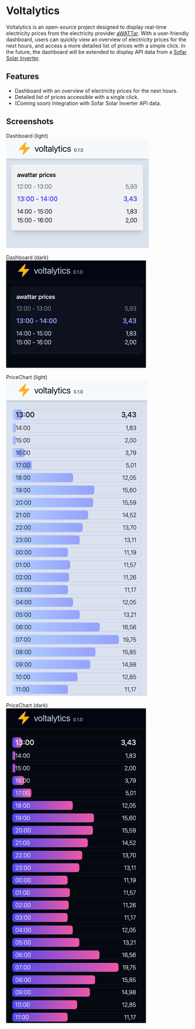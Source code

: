 # Voltalytics

Voltalytics is an open-source project designed to display real-time electricity prices from the electricity provider [aWATTar](https://www.awattar.com). With a user-friendly dashboard, users can quickly view an overview of electricity prices for the next hours, and access a more detailed list of prices with a simple click. In the future, the dashboard will be extended to display API data from a [Sofar Solar Inverter](https://www.sofarsolar.com).

## Features

- Dashboard with an overview of electricity prices for the next hours.
- Detailed list of prices accessible with a single click.
- (Coming soon) Integration with Sofar Solar Inverter API data.

## Screenshots

Dashboard (light)  
![Dashboard Screenshot](./assets/images/dashboard-screenshot.png)

Dashboard (dark)  
![Dashboard Screenshot](./assets/images/dashboard-dark-screenshot.png)

PriceChart (light)  
![Dashboard Screenshot](./assets/images/list-screenshot.png)

PriceChart (dark)  
![Dashboard Screenshot](./assets/images/list-dark-screenshot.png)
